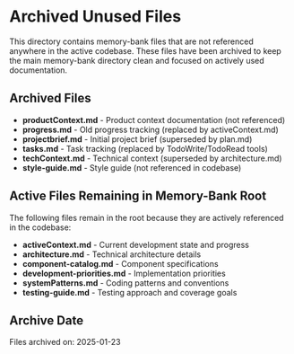 # Archived Unused Files

This directory contains memory-bank files that are not referenced anywhere in the active codebase. These files have been archived to keep the main memory-bank directory clean and focused on actively used documentation.

## Archived Files
- **productContext.md** - Product context documentation (not referenced)
- **progress.md** - Old progress tracking (replaced by activeContext.md)
- **projectbrief.md** - Initial project brief (superseded by plan.md)
- **tasks.md** - Task tracking (replaced by TodoWrite/TodoRead tools)
- **techContext.md** - Technical context (superseded by architecture.md)
- **style-guide.md** - Style guide (not referenced in codebase)

## Active Files Remaining in Memory-Bank Root
The following files remain in the root because they are actively referenced in the codebase:
- **activeContext.md** - Current development state and progress
- **architecture.md** - Technical architecture details
- **component-catalog.md** - Component specifications
- **development-priorities.md** - Implementation priorities
- **systemPatterns.md** - Coding patterns and conventions
- **testing-guide.md** - Testing approach and coverage goals

## Archive Date
Files archived on: 2025-01-23